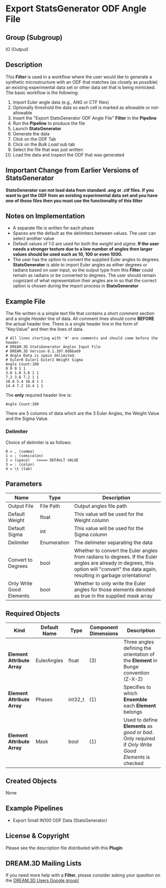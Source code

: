 Export StatsGenerator ODF Angle File 
=====

## Group (Subgroup) ##

IO (Output)

## Description ##

This **Filter** is used in a workflow where the user would like to generate a synthetic microstructure with an ODF that matches (as closely as possible) an existing experimental data set or other data set that is being mimicked. The basic workflow is the following:

1. Import Euler angle data (e.g., ANG or CTF files)
2. Optionally threshold the data so each cell is marked as allowable or not-allowable
3. Insert the "Export StatsGenerator ODF Angle File" **Filter** in the **Pipeline**
4. Run the **Pipeline** to produce the file
5. Launch **StatsGenerator**
6. Generate the data
7. Click on the ODF Tab
8. Click on the *Bulk Load* sub tab
9. Select the file that was just written
10. Load the data and inspect the ODF that was generated


## Important Change from Earlier Versions of StatsGenerator ##

**StatsGenerator can not load data from standard .ang or .ctf files. If you want to get the ODF from an existing experimental data set and you have one of those files then you must use the functionality of this filter**

## Notes on Implementation ##

+ A separate file is written for each phase
+ Spaces are the default as the delimiters between values. The user can select another value
+ Default values of 1.0 are used for both the _weight_ and _sigma_. **If the user needs a stronger texture due to a low number of angles then larger values should be used such as 10, 100 or even 1000.**
+ The user has the option to convert the supplied Euler angles to degrees. **StatsGenerator** is able to import Euler angles as either degrees or radians based on user input, so the output type from this **Filter** could remain as radians or be converted to degrees. The user should remain cognizant of what representation their angles are in so that the correct option is chosen during the import process in **StatsGenerator**

## Example File ##

The file written is a simple text file that contains a short comment section and a single _Header_ line of data. All comment lines should come **BEFORE** the actual header line. There is a single header line in the form of "Key:Value" and then the lines of data.

	# All lines starting with '#' are comments and should come before the header.
	# DREAM.3D StatsGenerator Angles Input File
	# DREAM.3D Version 6.1.107.0d8bad9
	# Angle Data is space delimited.
	# Euler0 Euler1 Euler2 Weight Sigma
	Angle Count:100
	0 0 0 1 1
	3.6 1.8 3.6 1 1
	7.2 3.6 7.2 1 1
	10.8 5.4 10.8 1 1
	14.4 7.2 14.4 1 1
	
The **only** required header line is:

	Angle Count:100

There are 5 columns of data which are the 3 Euler Angles, the Weight Value and the Sigma Value.


### Delimiter ###

Choice of delimiter is as follows:

    0 = , (comma)
    1 = ; (semicolon)
    2 = (space)   <==== DEFAULT VALUE
    3 = : (colon)
    4 = \t (tab)


## Parameters ##

| Name | Type | Description |
|---------|---------| --------------- |
| Output File | File Path | Output angles file path |
| Default Weight | float | This value will be used for the Weight column |
| Default Sigma | int | This value will be used for the Sigma column |
| Delimiter | Enumeration | The delimeter separating the data |
| Convert to Degrees | bool | Whether to convert the Euler angles from radians to degrees. If the Euler angles are already in degrees, this option will "convert" the data again, resulting in garbage orientations! |
| Only Write Good Elements | bool | Whether to only write the Euler angles for those elements denoted as true in the supplied mask array |


## Required Objects ##

| Kind | Default Name | Type | Component Dimensions | Description |
|-------|---------------------|--------|---------------------------------|-----------------|
| **Element Attribute Array** | EulerAngles | float | (3) | Three angles defining the orientation of the **Element** in Bunge convention (Z-X-Z) |
| **Element Attribute Array** | Phases | int32_t | (1) |  Specifies to which **Ensemble** each **Element** belongs |
| **Element Attribute Array** | Mask | bool | (1) | Used to define **Elements** as *good* or *bad*. Only required if _Only Write Good Elements_ is checked |

## Created Objects ##

None

## Example Pipelines ##

+ Export Small IN100 ODF Data (StatsGenerator)

## License & Copyright ##

Please see the description file distributed with this **Plugin**

## DREAM.3D Mailing Lists ##

If you need more help with a **Filter**, please consider asking your question on the [DREAM.3D Users Google group!](https://groups.google.com/forum/?hl=en#!forum/dream3d-users)

